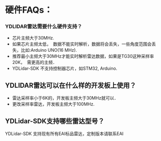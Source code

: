 # 硬件FAQs：
### YDLIDAR雷达需要什么硬件支持？
* 芯片主频大于30MHz.
* 如果芯片主频太低，　数据不能实时解析，数据将会丢失，一些角度范围会丢失，比如:Arduino UNO(16 MHz).
* 推荐最小主频大于30MHz才能实时解析雷达数据，如果是TG30这种采样率20K，　需更高的主频．
* YDLidar-SDK 不支持控制器芯片，如STM32, Arduino.

## YDLIDAR雷达可以在什么样的开发板上使用？
* 雷达采样率小于6K的，开发板主频大于30MHz就可以．
* 更改采样率雷达，开发板主频大于100MHz.

## YDLidar-SDK支持哪些雷达型号？
YDLidar-SDK 支持现有所有EAI标品雷达，定制版本请联系EAI
